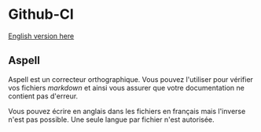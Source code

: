 <!---
#Author: Timothée Moulin
#Date : 2018-01-02
#Language: fr
-->

# Github-CI

[English version here](README.md)

## Aspell

Aspell est un correcteur orthographique. Vous pouvez l'utiliser pour vérifier vos fichiers *markdown* et ainsi vous assurer que votre documentation ne contient pas d'erreur.

Vous pouvez écrire en anglais dans les fichiers en français mais l'inverse n'est pas possible. Une seule langue par fichier n'est autorisée.